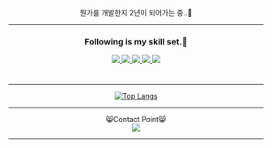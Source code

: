 <div align="center">
  
 뭔가를 개발한지 2년이 되어가는 중..👾

</div>
<div align="center">
  
*****
  
### Following is my skill set.👀
  
<a href="https://www.python.org">
<img src="https://img.shields.io/badge/Python-3776AB?style=flat-square&logo=python&logoColor=yellow"/> 
  </a>
<a href="https://fastapi.tiangolo.com/">
  <img src="https://img.shields.io/badge/FastAPI-009688?style=flat-square&logo=FastAPI&logoColor=white"/> 
  </a>
 <a href="https://www.nginx.com/">
<img src="https://img.shields.io/badge/Nginx-009639?style=flat-square&logo=NGINX&logoColor=white"/> 
  </a>
  <a href="https://www.postgresql.org/">
<img src="https://img.shields.io/badge/PostgreSQL-4169E1?style=flat-square&logo=PostgreSQL&logoColor=white"/> 
  </a>
  <a href="https://aws.amazon.com/">
<img src="https://img.shields.io/badge/AWS-232F3E?style=flat-square&logo=Amazon AWS&logoColor=white"/>
  </a>

#
*****
   
[![Top Langs](https://github-readme-stats.vercel.app/api/top-langs/?username=whitecloud94&layout=compact&theme=dark)](https://github.com/whitecloud94/github-readme-stats)

*****

 
😸Contact Point😸 <br>
<a href="mailto:ajemfld1@gmail.com">
<img
src="https://img.shields.io/badge/Gmail-d14836?style=flat-square&logo=Gmail&logoColor=white&link=mailto:ajemfld1@gmail.com"
style="height : auto; margin-left : 10px; margin-right : 10px;"/>
</a>

  
*****

  

